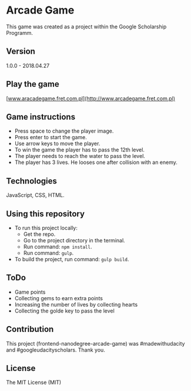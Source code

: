 # Arcade Game
This game was created as a project within the Google Scholarship Programm.
## Version
1.0.0 - 2018.04.27
## Play the game
[www.aracadegame.fret.com.pl](http://www.arcadegame.fret.com.pl)
## Game instructions
- Press space to change the player image.
- Press enter to start the game.
- Use arrow keys to move the player.
- To win the game the player has to pass the 12th level.
- The player needs to reach the water to pass the level.
- The player has 3 lives. He looses one after collision with an enemy.
## Technologies
JavaScript, CSS, HTML.
## Using this repository
- To run this project locally:
  - Get the repo.
  - Go to the project directory in the terminal.
  - Run command: `npm install`.
  - Run command: `gulp`.
- To build the project, run command: `gulp build`.
## ToDo
- Game points
- Collecting gems to earn extra points
- Increasing the number of lives by collecting hearts
- Collecting the golde key to pass the level
## Contribution
This project (frontend-nanodegree-arcade-game) was #madewithudacity and #googleudacityscholars. Thank you.
## License
The MIT License (MIT)